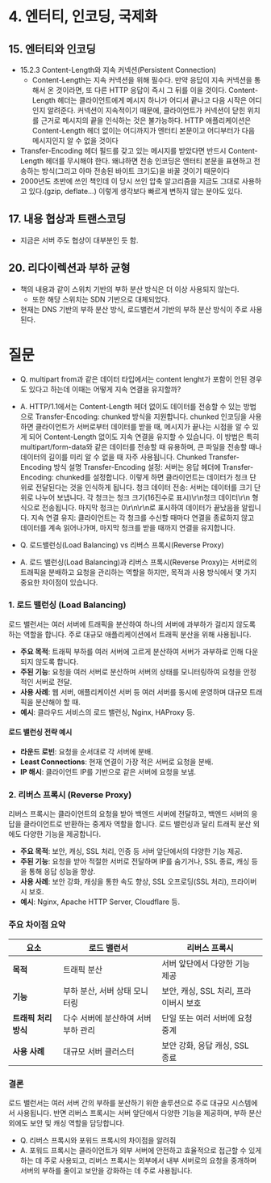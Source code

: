 # 4. 엔터티, 인코딩, 국제화

## 15. 엔터티와 인코딩

-  15.2.3 Content-Length와 지속 커넥션(Persistent Connection)
    - Content-Length는 지속 커넥션을 위해 필수다. 만약 응답이 지속 커넥션을 통해서 온 것이라면, 또 다른 HTTP 응답이 즉시 그 뒤를 이을 것이다. Content-Length 헤더는
      클라이언트에게 메시지 하나가 어디서 끝나고 다음 시작은 어디인지 알려준다. 커넥션이 지속적이기 때문에, 클라이언트가 커넥션이 닫힌 위치를 근거로 메시지의 끝을 인식하는 것은 불가능하다. HTTP
      애플리케이션은 Content-Length 헤더 없이는 어디까지가 엔터티 본문이고 어디부터가 다음 메시지인지 알 수 없을 것이다
- Transfer-Encoding 헤더 필드를 갖고 있는 메시지를 받았다면 반드시 Content-Length 헤더를 무시해야 한다. 왜냐하면 전송 인코딩은 엔터티 본문을 표현하고 전송하는 방식(그리고 아마 전송된
  바이트 크기도)을 바꿀 것이기 때문이다
- 2000년도 초반에 쓰인 책인데 이 당시 쓰인 압축 알고리즘을 지금도 그대로 사용하고 있다.(gzip, deflate...) 이렇게 생각보다 빠르게 변하지 않는 분야도 있다.

## 17. 내용 협상과 트랜스코딩
- 지금은 서버 주도 협상이 대부분인 듯 함.

## 20. 리다이렉션과 부하 균형
- 책의 내용과 같이 스위치 기반의 부하 분산 방식은 더 이상 사용되지 않는다.
  - 또한 해당 스위치는 SDN 기반으로 대체되었다. 
- 현재는 DNS 기반의 부하 분산 방식, 로드밸런서 기반의 부하 분산 방식이 주로 사용된다.


# 질문
- Q. multipart from과 같은 데이터 타입에서는 content lenght가 포함이 안된 경우도 있다고 하는데 이때는 어떻게 지속 연결을 유지할까?

- A. HTTP/1.1에서는 Content-Length 헤더 없이도 데이터를 전송할 수 있는 방법으로 Transfer-Encoding: chunked 방식을 지원합니다. chunked 인코딩을 사용하면 클라이언트가 서버로부터 데이터를 받을 때, 메시지가 끝나는 시점을 알 수 있게 되어 Content-Length 없이도 지속 연결을 유지할 수 있습니다.
이 방법은 특히 multipart/form-data와 같은 데이터를 전송할 때 유용하며, 큰 파일을 전송할 때나 데이터의 길이를 미리 알 수 없을 때 자주 사용됩니다.
Chunked Transfer-Encoding 방식 설명
Transfer-Encoding 설정: 서버는 응답 헤더에 Transfer-Encoding: chunked를 설정합니다. 이렇게 하면 클라이언트는 데이터가 청크 단위로 전달된다는 것을 인식하게 됩니다.
청크 데이터 전송: 서버는 데이터를 크기 단위로 나누어 보냅니다. 각 청크는 청크 크기(16진수로 표시)\r\n청크 데이터\r\n 형식으로 전송됩니다. 마지막 청크는 0\r\n\r\n로 표시하여 데이터가 끝났음을 알립니다.
지속 연결 유지: 클라이언트는 각 청크를 수신할 때마다 연결을 종료하지 않고 데이터를 계속 읽어나가며, 마지막 청크를 받을 때까지 연결을 유지합니다.

- Q. 로드밸런싱(Load Balancing) vs 리버스 프록시(Reverse Proxy)
- A. 로드 밸런싱(Load Balancing)과 리버스 프록시(Reverse Proxy)는 서버로의 트래픽을 분배하고 요청을 관리하는 역할을 하지만, 목적과 사용 방식에서 몇 가지 중요한 차이점이 있습니다.

### 1. 로드 밸런싱 (Load Balancing)

로드 밸런서는 여러 서버에 트래픽을 분산하여 하나의 서버에 과부하가 걸리지 않도록 하는 역할을 합니다. 주로 대규모 애플리케이션에서 트래픽 분산을 위해 사용됩니다.

- **주요 목적**: 트래픽 부하를 여러 서버에 고르게 분산하여 서버가 과부하로 인해 다운되지 않도록 합니다.
- **주된 기능**: 요청을 여러 서버로 분산하며 서버의 상태를 모니터링하여 요청을 안정적인 서버로 전달.
- **사용 사례**: 웹 서버, 애플리케이션 서버 등 여러 서버를 동시에 운영하며 대규모 트래픽을 분산해야 할 때.
- **예시**: 클라우드 서비스의 로드 밸런싱, Nginx, HAProxy 등.

#### 로드 밸런싱 전략 예시
- **라운드 로빈**: 요청을 순서대로 각 서버에 분배.
- **Least Connections**: 현재 연결이 가장 적은 서버로 요청을 분배.
- **IP 해시**: 클라이언트 IP를 기반으로 같은 서버에 요청을 보냄.

### 2. 리버스 프록시 (Reverse Proxy)

리버스 프록시는 클라이언트의 요청을 받아 백엔드 서버에 전달하고, 백엔드 서버의 응답을 클라이언트로 반환하는 중계자 역할을 합니다. 로드 밸런싱과 달리 트래픽 분산 외에도 다양한 기능을 제공합니다.

- **주요 목적**: 보안, 캐싱, SSL 처리, 인증 등 서버 앞단에서의 다양한 기능 제공.
- **주된 기능**: 요청을 받아 적절한 서버로 전달하며 IP를 숨기거나, SSL 종료, 캐싱 등을 통해 응답 성능을 향상.
- **사용 사례**: 보안 강화, 캐싱을 통한 속도 향상, SSL 오프로딩(SSL 처리), 프라이버시 보호.
- **예시**: Nginx, Apache HTTP Server, Cloudflare 등.

### 주요 차이점 요약

| 요소               | 로드 밸런서                                   | 리버스 프록시                                 |
|--------------------|-----------------------------------------------|-----------------------------------------------|
| **목적**           | 트래픽 분산                                   | 서버 앞단에서 다양한 기능 제공                 |
| **기능**           | 부하 분산, 서버 상태 모니터링                | 보안, 캐싱, SSL 처리, 프라이버시 보호          |
| **트래픽 처리 방식**| 다수 서버에 분산하여 서버 부하 관리          | 단일 또는 여러 서버에 요청 중계                |
| **사용 사례**      | 대규모 서버 클러스터                           | 보안 강화, 응답 캐싱, SSL 종료                 |

### 결론

로드 밸런서는 여러 서버 간의 부하를 분산하기 위한 솔루션으로 주로 대규모 시스템에서 사용됩니다. 반면 리버스 프록시는 서버 앞단에서 다양한 기능을 제공하며, 부하 분산 외에도 보안 및 캐싱 역할을 담당합니다.

- Q. 리버스 프록시와 포워드 프록시의 차이점을 알려줘
- A. 포워드 프록시는 클라이언트가 외부 서버에 안전하고 효율적으로 접근할 수 있게 하는 데 주로 사용되고, 리버스 프록시는 외부에서 내부 서버로의 요청을 중개하며 서버의 부하를 줄이고 보안을 강화하는 데 주로 사용됩니다.